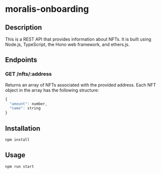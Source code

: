 # moralis-onboarding

## Description

This is a REST API that provides information about NFTs. It is built using Node.js, TypeScript, the Hono web framework, and ethers.js.

## Endpoints

### GET /nfts/:address

Returns an array of NFTs associated with the provided address. Each NFT object in the array has the following structure:

```js
{
  "amount": number,
  "name": string
}
```

## Installation

```bash
npm install
```

## Usage

```bash
npm run start
```
